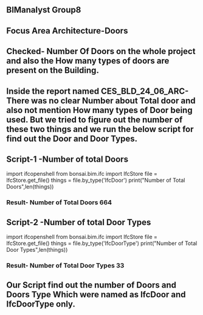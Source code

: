 ## BIManalyst Group8

## Focus Area Architecture-Doors

## Checked- Number Of Doors on the whole project and also the How many types of doors are present on the Building.

## Inside the report named CES_BLD_24_06_ARC-There was no clear Number about Total door and also not mention How many types of Door being used. But we tried to figure out the number of these two things and we run the below script for find out the Door and Door Types.
 
## Script-1 -Number of total Doors

import ifcopenshell
from bonsai.bim.ifc import IfcStore
file = IfcStore.get_file()
things = file.by_type('IfcDoor')
print("Number of Total Doors",len(things))

### Result- Number of Total Doors 664

## Script-2 -Number of total Door Types

import ifcopenshell
from bonsai.bim.ifc import IfcStore
file = IfcStore.get_file()
things = file.by_type('IfcDoorType')
print("Number of Total Door Types",len(things)) 

### Result- Number of Total Door Types 33


## Our Script find out the number of Doors and Doors Type Which  were named as IfcDoor and IfcDoorType only.
